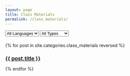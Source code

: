```yaml
---
layout: page
title: Class Materials
permalink: /class_materials/
---
```

<style>
.post-item h2 {
  font-size: 1.2em;
}
</style>

<div style="margin-bottom: 20px;">
  <select id="languageFilter" onchange="filterPosts()">
    <option value="all">All Languages</option>
    <option value="databases_en">English</option>
    <option value="databases_ru">Russian</option>
  </select>

  <select id="typeFilter" onchange="filterPosts()">
    <option value="all">All Types</option>
    <option value="lecture">Lecture</option>
    <option value="practice">Practice</option>
    <option value="assignment">Assignment</option>
  </select>
</div>

<div id="posts-container">
  {% for post in site.categories.class_materials reversed %}
    <article class="post-item" 
      data-language="{% if post.categories contains 'databases_en' %}databases_en{% elsif post.categories contains 'databases_ru' %}databases_ru{% endif %}"
      data-type="{% if post.categories contains 'lecture' %}lecture{% elsif post.categories contains 'practice' %}practice{% elsif post.categories contains 'assignment' %}assignment{% endif %}">
      <h2><a href="{{ post.url }}">{{ post.title }}</a></h2>
    </article>
  {% endfor %}
</div>

<script>
function filterPosts() {
  const languageFilter = document.getElementById('languageFilter').value;
  const typeFilter = document.getElementById('typeFilter').value;
  const posts = document.getElementsByClassName('post-item');

  for (let post of posts) {
    const language = post.getAttribute('data-language');
    const type = post.getAttribute('data-type');
    
    const languageMatch = languageFilter === 'all' || language === languageFilter;
    const typeMatch = typeFilter === 'all' || type === typeFilter;
    
    post.style.display = languageMatch && typeMatch ? 'block' : 'none';
  }
}
</script>